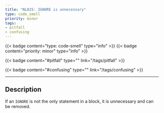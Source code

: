 ```yaml
---
title: "NL025: IGNORE is unnecessary"
type: code_smell
priority: minor
tags:
- pitfall 
- confusing 
---
```


{{< badge content="type: code-smell" type="info" >}}
{{< badge content="priority: minor" type="info" >}}


{{< badge content="#pitfall" type="" link="/tags/pitfall" >}}

{{< badge content="#confusing" type="" link="/tags/confusing" >}}

---

## Description
If an `IGNORE` is not the only statement in a block, it is unnecessary and can be removed.
